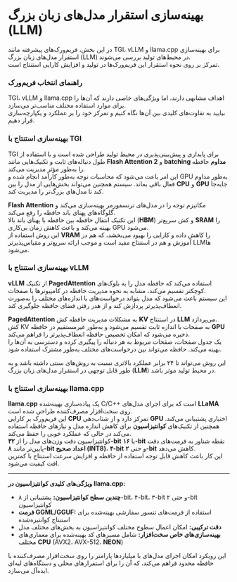 # بهینه‌سازی استقرار مدل‌های زبان بزرگ (LLM)

در این بخش، فریم‌ورک‌های پیشرفته مانند TGI، vLLM و llama.cpp برای بهینه‌سازی استقرار مدل‌های زبان بزرگ (LLM) در محیط‌های تولید بررسی می‌شوند.  
تمرکز بر روی نحوه استقرار این فریم‌ورک‌ها در تولید و افزایش کارایی استنتاج است.

### راهنمای انتخاب فریم‌ورک

TGI، vLLM و llama.cpp اهداف مشابهی دارند، اما ویژگی‌های خاصی دارند که آن‌ها را برای موارد استفاده مختلف مناسب‌تر می‌سازد.  
بیایید به تفاوت‌های کلیدی بین آن‌ها نگاه کنیم و تمرکز خود را بر عملکرد و یکپارچه‌سازی قرار دهیم.

### بهینه‌سازی استنتاج با TGI

TGI برای پایداری و پیش‌بینی‌پذیری در محیط تولید طراحی شده است و با استفاده از طول دنباله‌های ثابت و تکنیک‌هایی مانند **Flash Attention 2** و **batching مداوم** حافظه را به‌طور مؤثر مدیریت می‌کند.  
این امر باعث می‌شود که محاسبات توجه به‌طور کارآمد انجام شده و GPU به‌طور مداوم فعال باقی بماند. سیستم همچنین می‌تواند بخش‌هایی از مدل را بین **CPU** و **GPU** جابه‌جا کند تا مدل‌های بزرگ‌تر را مدیریت کند.

**Flash Attention** مکانیزم توجه را در مدل‌های ترنسفورمر بهینه‌سازی می‌کند و گلوگاه‌های پهنای باند حافظه را رفع می‌کند.  
این تکنیک انتقال حافظه بین حافظه با پهنای باند بالا (**HBM**) و کش سریع‌تر **SRAM** را بهینه می‌کند و باعث کاهش زمان بی‌کاری GPU می‌شود.  
این روش استفاده از **VRAM** را کاهش داده و کارایی را بهبود می‌بخشد، که هم در آموزش و هم در استنتاج مفید است و موجب ارائه سریع‌تر و مقیاس‌پذیرتر LLM‌ها می‌شود.

### بهینه‌سازی استنتاج با vLLM

**vLLM** از تکنیک **PagedAttention** استفاده می‌کند که حافظه مدل را به بلوک‌های کوچکتر تقسیم می‌کند، مشابه به نحوه مدیریت حافظه در کامپیوترها با صفحات.  
این سیستم باعث می‌شود که مدل بتواند درخواست‌های با اندازه‌های مختلف را به‌صورت انعطاف‌پذیرتر پردازش کند و از هدر رفتن فضای حافظه جلوگیری کند.

**PagedAttention** به مشکلات مدیریت حافظه کش **KV** در استنتاج **LLM** می‌پردازد.  
کش KV به صفحات با اندازه ثابت تقسیم می‌شود و به‌طور غیرمستقیم در حافظه **GPU** ذخیره می‌شود که امکان تخصیص حافظه انعطاف‌پذیرتر را فراهم می‌کند.  
یک جدول صفحات، صفحات مربوط به هر دنباله را پیگیری کرده و دسترسی به آن‌ها را بهینه می‌کند. حافظه می‌تواند بین درخواست‌های مختلف به‌طور مشترک استفاده شود.

این روش می‌تواند تا ۲۴ برابر عملکرد بالاتری نسبت به روش‌های سنتی داشته باشد و به طور قابل توجهی در استقرار مدل‌های زبان بزرگ (**LLM**) در محیط تولید موثر باشد.

### بهینه‌سازی استنتاج با llama.cpp

**llama.cpp** یک پیاده‌سازی بهینه‌شده C/C++ است که برای اجرای مدل‌های **LLaMA** روی سخت‌افزار مصرف‌کننده طراحی شده است.  
این فریم‌ورک بر کارایی **CPU** تمرکز دارد و از شتاب‌دهی **GPU** اختیاری پشتیبانی می‌کند. همچنین از تکنیک‌های **کوانتیزاسیون** برای کاهش اندازه مدل و نیازهای حافظه استفاده می‌کند در حالی که عملکرد خوبی را حفظ می‌کند.  
کوانتیزاسیون دقت وزن‌های مدل را از **۳۲-bit** یا **۱۶-bit** نقطه شناور به فرمت‌های دقت پایین‌تر مانند **۸-bit اعداد صحیح (INT8)**، **۴-bit** و حتی **۲-bit** کاهش می‌دهد.  
این کار باعث کاهش قابل توجه استفاده از حافظه و افزایش سرعت استنتاج با کمترین افت کیفیت می‌شود.

---

**ویژگی‌های کلیدی کوانتیزاسیون در llama.cpp:**

- **چندین سطح کوانتیزاسیون:** پشتیبانی از ۸-bit، ۴-bit، ۳-bit و حتی ۲-bit کوانتیزاسیون
- **فرمت GGML/GGUF:** استفاده از فرمت‌های تنسور سفارشی بهینه‌شده برای استنتاج کوانتیزه‌شده
- **دقت ترکیبی:** امکان اعمال سطوح مختلف کوانتیزاسیون به بخش‌های مختلف مدل
- **بهینه‌سازی‌های خاص سخت‌افزار:** شامل مسیرهای کد بهینه‌شده برای معماری‌های مختلف **CPU** (AVX2، AVX-512، **NEON**)

این رویکرد امکان اجرای مدل‌های با میلیاردها پارامتر را روی سخت‌افزار مصرف‌کننده با حافظه محدود فراهم می‌کند، که آن را برای استقرارهای محلی و دستگاه‌های لبه‌ای ایده‌آل می‌سازد.
